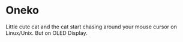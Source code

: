 # Oneko

Little cute cat and the cat start chasing around your mouse cursor on Linux/Unix. But on OLED Display.
